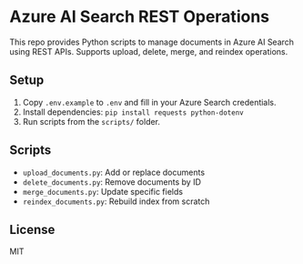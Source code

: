 # Azure AI Search REST Operations

This repo provides Python scripts to manage documents in Azure AI Search using REST APIs. Supports upload, delete, merge, and reindex operations.

## Setup
1. Copy `.env.example` to `.env` and fill in your Azure Search credentials.
2. Install dependencies: `pip install requests python-dotenv`
3. Run scripts from the `scripts/` folder.

## Scripts
- `upload_documents.py`: Add or replace documents
- `delete_documents.py`: Remove documents by ID
- `merge_documents.py`: Update specific fields
- `reindex_documents.py`: Rebuild index from scratch

## License
MIT
